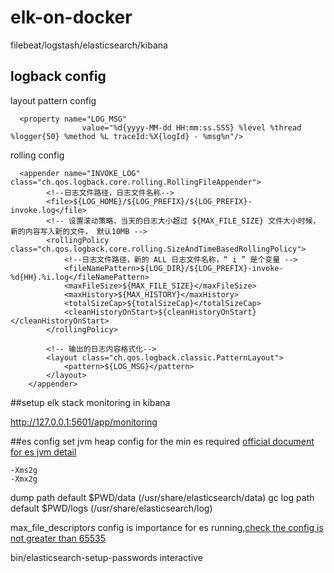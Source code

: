 # elk-on-docker
  filebeat/logstash/elasticsearch/kibana
## logback config
  layout pattern config
```
  <property name="LOG_MSG"
                value="%d{yyyy-MM-dd HH:mm:ss.SSS} %level %thread %logger{50} %method %L traceId:%X{logId} - %msg%n"/>
```
  rolling config
```
  <appender name="INVOKE_LOG" class="ch.qos.logback.core.rolling.RollingFileAppender">
        <!--日志文件路径，日志文件名称-->
        <file>${LOG_HOME}/${LOG_PREFIX}/${LOG_PREFIX}-invoke.log</file>
        <!-- 设置滚动策略，当天的日志大小超过 ${MAX_FILE_SIZE} 文件大小时候，新的内容写入新的文件， 默认10MB -->
        <rollingPolicy class="ch.qos.logback.core.rolling.SizeAndTimeBasedRollingPolicy">
            <!--日志文件路径，新的 ALL 日志文件名称，“ i ” 是个变量 -->
            <fileNamePattern>${LOG_DIR}/${LOG_PREFIX}-invoke-%d{HH}.%i.log</fileNamePattern>
            <maxFileSize>${MAX_FILE_SIZE}</maxFileSize>
            <maxHistory>${MAX_HISTORY}</maxHistory>
            <totalSizeCap>${totalSizeCap}</totalSizeCap>
            <cleanHistoryOnStart>${cleanHistoryOnStart}</cleanHistoryOnStart>
        </rollingPolicy>

        <!-- 输出的日志内容格式化-->
        <layout class="ch.qos.logback.classic.PatternLayout">
            <pattern>${LOG_MSG}</pattern>
        </layout>
    </appender>
```
##setup elk stack monitoring in kibana

 http://127.0.0.1:5601/app/monitoring

##es config
  set jvm heap config for the min es required
  [official document for es jvm detail](https://www.elastic.co/guide/en/elasticsearch/reference/current/heap-size.html)
  ```
  -Xms2g 
  -Xmx2g 
  ```
  dump path default $PWD/data  (/usr/share/elasticsearch/data)
  gc log path default $PWD/logs (/usr/share/elasticsearch/log)
  
  max_file_descriptors config is importance for es running,[check the config is not greater than 65535](http://localhost:9200/_nodes/stats/process?filter_path=**.max_file_descriptors)
  
  bin/elasticsearch-setup-passwords interactive
